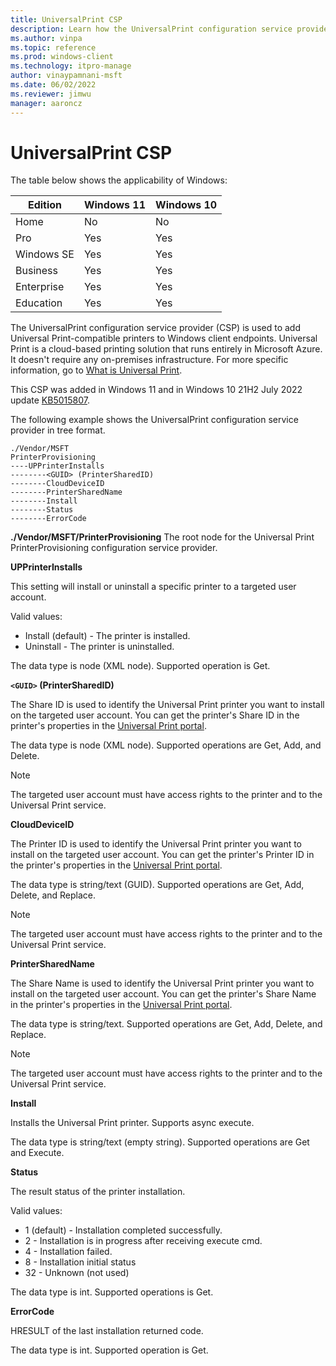 ```yaml
---
title: UniversalPrint CSP
description: Learn how the UniversalPrint configuration service provider (CSP) is used to install printers on Windows client devices.
ms.author: vinpa
ms.topic: reference
ms.prod: windows-client
ms.technology: itpro-manage
author: vinaypamnani-msft
ms.date: 06/02/2022
ms.reviewer: jimwu
manager: aaroncz
---
```


# UniversalPrint CSP

The table below shows the applicability of Windows:

|Edition|Windows 11|Windows 10|
|--- |--- |--- |
|Home|No|No|
|Pro|Yes|Yes|
|Windows SE|Yes|Yes|
|Business|Yes|Yes|
|Enterprise|Yes|Yes|
|Education|Yes|Yes|

The UniversalPrint configuration service provider (CSP) is used to add Universal Print-compatible printers to Windows client endpoints. Universal Print is a cloud-based printing solution that runs entirely in Microsoft Azure. It doesn't require any on-premises infrastructure. For more specific information, go to [What is Universal Print](/universal-print/fundamentals/universal-print-whatis).

This CSP was added in Windows 11 and in Windows 10 21H2 July 2022 update [KB5015807](https://support.microsoft.com/topic/july-12-2022-kb5015807-os-builds-19042-1826-19043-1826-and-19044-1826-8c8ea8fe-ec83-467d-86fb-a2f48a85eb41).

The following example shows the UniversalPrint configuration service provider in tree format.

```console
./Vendor/MSFT
PrinterProvisioning
----UPPrinterInstalls
--------<GUID> (PrinterSharedID)
--------CloudDeviceID
--------PrinterSharedName
--------Install
--------Status
--------ErrorCode
```

<a href="" id="PrinterProvisioning"></a>**./Vendor/MSFT/PrinterProvisioning**
The root node for the Universal Print PrinterProvisioning configuration service provider.

<a href="" id="upprinterinstalls"></a>**UPPrinterInstalls**

This setting will install or uninstall a specific printer to a targeted user account.

Valid values:

- Install (default) - The printer is installed.
- Uninstall - The printer is uninstalled.

The data type is node (XML node). Supported operation is Get.

<a href="" id="guidprintersharedid)"></a>**`<GUID>` (PrinterSharedID)**

The Share ID is used to identify the Universal Print printer you want to install on the targeted user account. You can get the printer's Share ID in the printer's properties in the [Universal Print portal](/universal-print/portal/navigate-up).

The data type is node (XML node). Supported operations are Get, Add, and Delete.

> [!NOTE]
> The targeted user account must have access rights to the printer and to the Universal Print service.

<a href="" id="clouddeviceid"></a>**CloudDeviceID**

The Printer ID is used to identify the Universal Print printer you want to install on the targeted user account. You can get the printer's Printer ID in the printer's properties in the [Universal Print portal](/universal-print/portal/navigate-up).

The data type is string/text (GUID). Supported operations are Get, Add, Delete, and Replace.

> [!NOTE]
> The targeted user account must have access rights to the printer and to the Universal Print service.

<a href="" id="printersharedname"></a>**PrinterSharedName**

The Share Name is used to identify the Universal Print printer you want to install on the targeted user account. You can get the printer's Share Name in the printer's properties in the [Universal Print portal](/universal-print/portal/navigate-up).

The data type is string/text. Supported operations are Get, Add, Delete, and Replace.

> [!NOTE]
> The targeted user account must have access rights to the printer and to the Universal Print service.

<a href="" id="install"></a>**Install**

Installs the Universal Print printer. Supports async execute.

The data type is string/text (empty string). Supported operations are Get and Execute.

<a href="" id="status"></a>**Status**

The result status of the printer installation.

Valid values:

- 1 (default) - Installation completed successfully.
- 2 - Installation is in progress after receiving execute cmd.
- 4 - Installation failed.
- 8 - Installation initial status
- 32 - Unknown (not used)

The data type is int. Supported operations is Get.

<a href="" id="errorcode"></a>**ErrorCode**

HRESULT of the last installation returned code.

The data type is int. Supported operation is Get.
